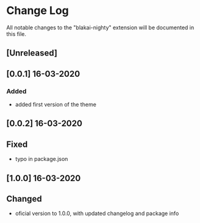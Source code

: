 # Change Log

All notable changes to the "blakai-nighty" extension will be documented in this file.

## [Unreleased]

## [0.0.1] 16-03-2020
### Added
- added first version of the theme

## [0.0.2] 16-03-2020
## Fixed
- typo in package.json

## [1.0.0] 16-03-2020
## Changed
- oficial version to 1.0.0, with updated changelog and package info
